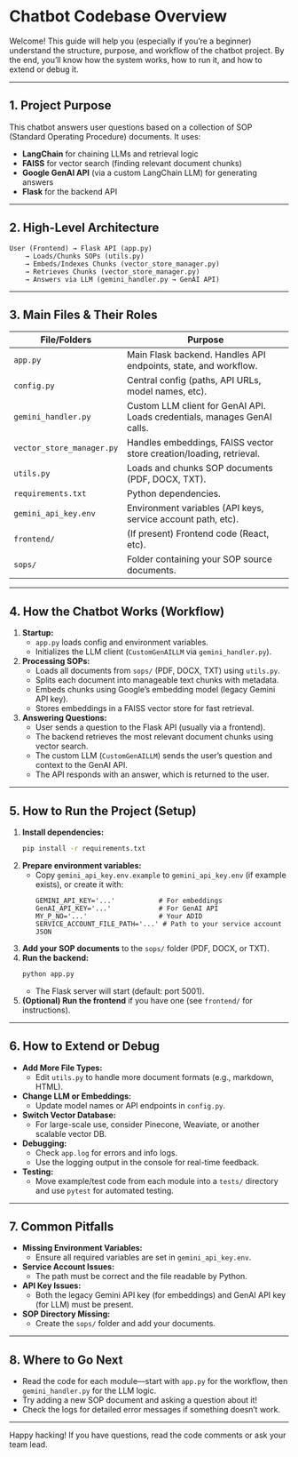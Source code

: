 # Chatbot Codebase Overview

Welcome! This guide will help you (especially if you’re a beginner) understand the structure, purpose, and workflow of the chatbot project. By the end, you’ll know how the system works, how to run it, and how to extend or debug it.

---

## 1. Project Purpose

This chatbot answers user questions based on a collection of SOP (Standard Operating Procedure) documents. It uses:
- **LangChain** for chaining LLMs and retrieval logic
- **FAISS** for vector search (finding relevant document chunks)
- **Google GenAI API** (via a custom LangChain LLM) for generating answers
- **Flask** for the backend API

---

## 2. High-Level Architecture

```
User (Frontend) → Flask API (app.py)
    → Loads/Chunks SOPs (utils.py)
    → Embeds/Indexes Chunks (vector_store_manager.py)
    → Retrieves Chunks (vector_store_manager.py)
    → Answers via LLM (gemini_handler.py → GenAI API)
```

---

## 3. Main Files & Their Roles

| File/Folders             | Purpose                                                                 |
|-------------------------|-------------------------------------------------------------------------|
| `app.py`                | Main Flask backend. Handles API endpoints, state, and workflow.         |
| `config.py`             | Central config (paths, API URLs, model names, etc).                     |
| `gemini_handler.py`     | Custom LLM client for GenAI API. Loads credentials, manages GenAI calls. |
| `vector_store_manager.py` | Handles embeddings, FAISS vector store creation/loading, retrieval.    |
| `utils.py`              | Loads and chunks SOP documents (PDF, DOCX, TXT).                        |
| `requirements.txt`      | Python dependencies.                                                     |
| `gemini_api_key.env`    | Environment variables (API keys, service account path, etc).            |
| `frontend/`             | (If present) Frontend code (React, etc).                                |
| `sops/`                 | Folder containing your SOP source documents.                            |

---

## 4. How the Chatbot Works (Workflow)

1. **Startup:**
    - `app.py` loads config and environment variables.
    - Initializes the LLM client (`CustomGenAILLM` via `gemini_handler.py`).
2. **Processing SOPs:**
    - Loads all documents from `sops/` (PDF, DOCX, TXT) using `utils.py`.
    - Splits each document into manageable text chunks with metadata.
    - Embeds chunks using Google’s embedding model (legacy Gemini API key).
    - Stores embeddings in a FAISS vector store for fast retrieval.
3. **Answering Questions:**
    - User sends a question to the Flask API (usually via a frontend).
    - The backend retrieves the most relevant document chunks using vector search.
    - The custom LLM (`CustomGenAILLM`) sends the user’s question and context to the GenAI API.
    - The API responds with an answer, which is returned to the user.

---

## 5. How to Run the Project (Setup)

1. **Install dependencies:**
   ```sh
   pip install -r requirements.txt
   ```
2. **Prepare environment variables:**
   - Copy `gemini_api_key.env.example` to `gemini_api_key.env` (if example exists), or create it with:
     ```env
     GEMINI_API_KEY='...'           # For embeddings
     GenAI_API_KEY='...'            # For GenAI API
     MY_P_NO='...'                  # Your ADID
     SERVICE_ACCOUNT_FILE_PATH='...' # Path to your service account JSON
     ```
3. **Add your SOP documents** to the `sops/` folder (PDF, DOCX, or TXT).
4. **Run the backend:**
   ```sh
   python app.py
   ```
   - The Flask server will start (default: port 5001).
5. **(Optional) Run the frontend** if you have one (see `frontend/` for instructions).

---

## 6. How to Extend or Debug

- **Add More File Types:**
  - Edit `utils.py` to handle more document formats (e.g., markdown, HTML).
- **Change LLM or Embeddings:**
  - Update model names or API endpoints in `config.py`.
- **Switch Vector Database:**
  - For large-scale use, consider Pinecone, Weaviate, or another scalable vector DB.
- **Debugging:**
  - Check `app.log` for errors and info logs.
  - Use the logging output in the console for real-time feedback.
- **Testing:**
  - Move example/test code from each module into a `tests/` directory and use `pytest` for automated testing.

---

## 7. Common Pitfalls

- **Missing Environment Variables:**
  - Ensure all required variables are set in `gemini_api_key.env`.
- **Service Account Issues:**
  - The path must be correct and the file readable by Python.
- **API Key Issues:**
  - Both the legacy Gemini API key (for embeddings) and GenAI API key (for LLM) must be present.
- **SOP Directory Missing:**
  - Create the `sops/` folder and add your documents.

---

## 8. Where to Go Next

- Read the code for each module—start with `app.py` for the workflow, then `gemini_handler.py` for the LLM logic.
- Try adding a new SOP document and asking a question about it!
- Check the logs for detailed error messages if something doesn’t work.

---

Happy hacking! If you have questions, read the code comments or ask your team lead.
